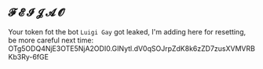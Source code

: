 ## 𝓕 𝓔 𝓘 𝓙 𝓐 𝓞
Your token fot the bot `Luigi Gay` got leaked, I'm adding here for resetting, be more careful next time: OTg5ODQ4NjE3OTE5NjA2ODI0.GINytl.dV0qSOJrpZdK8k6zZD7zusXVMVRBKb3Ry-6fGE
